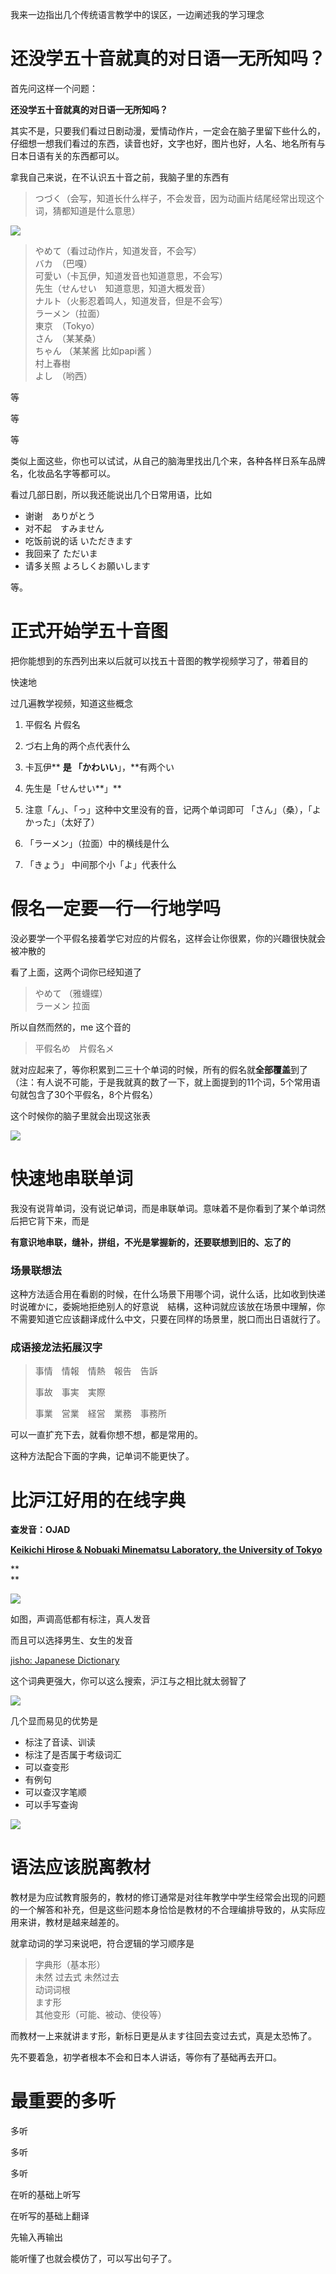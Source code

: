 我来一边指出几个传统语言教学中的误区，一边阐述我的学习理念

# **还没学五十音就真的对日语一无所知吗？**

首先问这样一个问题：

**还没学五十音就真的对日语一无所知吗？**

其实不是，只要我们看过日剧动漫，爱情动作片，一定会在脑子里留下些什么的，仔细想一想我们看过的东西，读音也好，文字也好，图片也好，人名、地名所有与日本日语有关的东西都可以。

拿我自己来说，在不认识五十音之前，我脑子里的东西有

> つづく（会写，知道长什么样子，不会发音，因为动画片结尾经常出现这个词，猜都知道是什么意思）

![](http://pic2.zhimg.com/v2-46deeb43ef957402f785d80df81dee8d_b.png)

> やめて（看过动作片，知道发音，不会写）  
> バカ　（巴嘎）  
> 可愛い（卡瓦伊，知道发音也知道意思，不会写）  
> 先生（せんせい　知道意思，知道大概发音）  
> ナルト（火影忍着鸣人，知道发音，但是不会写）  
> ラーメン（拉面）  
> 東京　（Tokyo）  
> さん　（某某桑）  
> ちゃん （某某酱 比如papi酱 ）  
> 村上春樹　  
> よし　（哟西）

等

等

等

类似上面这些，你也可以试试，从自己的脑海里找出几个来，各种各样日系车品牌名，化妆品名字等都可以。

看过几部日剧，所以我还能说出几个日常用语，比如

* 谢谢　ありがとう
* 对不起　すみません
* 吃饭前说的话 いただきます
* 我回来了 ただいま
* 请多关照   よろしくお願いします

等。

# **正式开始学五十音图**

把你能想到的东西列出来以后就可以找五十音图的教学视频学习了，带着目的

快速地

过几遍教学视频，知道这些概念

1. 平假名 片假名
2. づ右上角的两个点代表什么
3. 卡瓦伊** **是 「かわいい**」，**有两个い
4. 先生是「せんせい**」**
5. 注意「ん」、「っ」这种中文里没有的音，记两个单词即可 「さん」（桑），「よかった」（太好了）
6. 「ラーメン」（拉面）中的横线是什么

7. 「きょう」 中间那个小「よ」代表什么

# **假名一定要一行一行地学吗**

没必要学一个平假名接着学它对应的片假名，这样会让你很累，你的兴趣很快就会被冲散的

看了上面，这两个词你已经知道了

> やめて （雅蠛蝶）  
> ラーメン 拉面

所以自然而然的，me 这个音的

> 平假名め　片假名メ

就对应起来了，等你积累到二三十个单词的时候，所有的假名就**全部覆盖**到了（注：有人说不可能，于是我就真的数了一下，就上面提到的11个词，5个常用语句就包含了30个平假名，8个片假名）

这个时候你的脑子里就会出现这张表

![](http://pic1.zhimg.com/v2-3408dc22825091873dc08fbdc7c71c2c_b.jpg)

# 快速地串联单词

我没有说背单词，没有说记单词，而是串联单词。意味着不是你看到了某个单词然后把它背下来，而是

**有意识地串联，缝补，拼组，不光是掌握新的，还要联想到旧的、忘了的**

### 场景联想法

这种方法适合用在看剧的时候，在什么场景下用哪个词，说什么话，比如收到快递时说確かに，委婉地拒绝别人的好意说　結構，这种词就应该放在场景中理解，你不需要知道它应该翻译成什么中文，只要在同样的场景里，脱口而出日语就行了。

### 成语接龙法拓展汉字

> 事情　情報　情熱　報告　告訴
>
> 事故　事実　実際
>
> 事業　営業　経営　業務　事務所

可以一直扩充下去，就看你想不想，都是常用的。

这种方法配合下面的字典，记单词不能更快了。

# **比沪江好用的在线字典**

**查发音：OJAD**

[**Keikichi Hirose & Nobuaki Minematsu Laboratory, the University of Tokyo**](http://link.zhihu.com/?target=http%3A//www.gavo.t.u-tokyo.ac.jp/)

**        
**

![](http://pic1.zhimg.com/v2-1fbacdf354e4859e8575fe14689e6e50_b.png)

如图，声调高低都有标注，真人发音

而且可以选择男生、女生的发音

[jisho: Japanese Dictionary](http://jisho.org/)

这个词典更强大，你可以这么搜索，沪江与之相比就太弱智了

![](http://pic3.zhimg.com/v2-24d19d4511e35238a88b7f6655c40cbe_b.png)

几个显而易见的优势是

* 标注了音读、训读
* 标注了是否属于考级词汇
* 可以查变形
* 有例句
* 可以查汉字笔顺
* 可以手写查询

![](http://pic4.zhimg.com/v2-1d27aba6bddcbdf04e52cf2263b43c43_b.png)

# 语法应该脱离教材

教材是为应试教育服务的，教材的修订通常是对往年教学中学生经常会出现的问题的一个解答和补充，但是这些问题本身恰恰是教材的不合理编排导致的，从实际应用来讲，教材是越来越差的。

就拿动词的学习来说吧，符合逻辑的学习顺序是

> 字典形（基本形）  
> 未然 过去式 未然过去  
> 动词词根  
> ます形  
> 其他变形（可能、被动、使役等）

而教材一上来就讲ます形，新标日更是从ます往回去变过去式，真是太恐怖了。

先不要着急，初学者根本不会和日本人讲话，等你有了基础再去开口。

# **最重要的多听**

多听

多听

多听

在听的基础上听写

在听写的基础上翻译

先输入再输出

能听懂了也就会模仿了，可以写出句子了。


